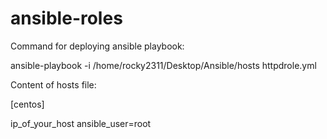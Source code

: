 # ansible-roles

Command for deploying ansible playbook:

ansible-playbook -i /home/rocky2311/Desktop/Ansible/hosts httpdrole.yml 

Content of hosts file:

[centos]

ip_of_your_host ansible_user=root
